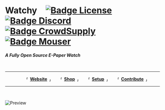 # Watchy [![Badge License]][License] [![Badge Discord]][Discord] [![Badge CrowdSupply]][CrowdSupply] [![Badge Mouser]][Mouser]

***A Fully Open Source E-Paper Watch***

<br>

---

<div align = 'center'>

  **⸢ [Website] ⸥**
  **⸢ [Shop] ⸥**
  **⸢ [Setup] ⸥**
  **⸢ [Contribute] ⸥**
  
 </div>

---

<br>

![Preview]

<!----------------------------------------------------------------------------->

[Badge License]: https://img.shields.io/badge/License-MIT-yellow.svg?style=for-the-badge
[Badge Discord]: https://img.shields.io/badge/Discord-7289DA?style=for-the-badge&logo=discord&logoColor=white
[Badge CrowdSupply]: https://img.shields.io/badge/CrowdSupply-00b2ad?style=for-the-badge&logo=shopify&logoColor=white 'Buy Watchy at Crowd Supply'
[Badge Mouser]: https://img.shields.io/badge/Mouser-0070bb?style=for-the-badge&logo=shopify&logoColor=white 'Buy Watchy at Mouser'

[CrowdSupply]: https://www.crowdsupply.com/sqfmi/watchy
[Discord]: https://discord.gg/ZXDegGV8E7
[Website]: https://watchy.sqfmi.com
[Mouser]: https://www.mouser.com/ProductDetail/SQFMI/SQFMI-WATCHY-10?qs=DRkmTr78QARN9VSJRzqRxw%3D%3D
[Shop]: https://shop.sqfmi.com

[Preview]: https://watchy.sqfmi.com/img/watchy_render.png

[Contribute]: Documentation/Contribute.md
[Setup]: Documentation/Setup.md
[License]: LICENSE

[Drivers]: https://www.silabs.com/products/development-tools/software/usb-to-uart-bridge-vcp-drivers
[ESP32]: https://docs.espressif.com/projects/arduino-esp32/en/latest/installing.html

